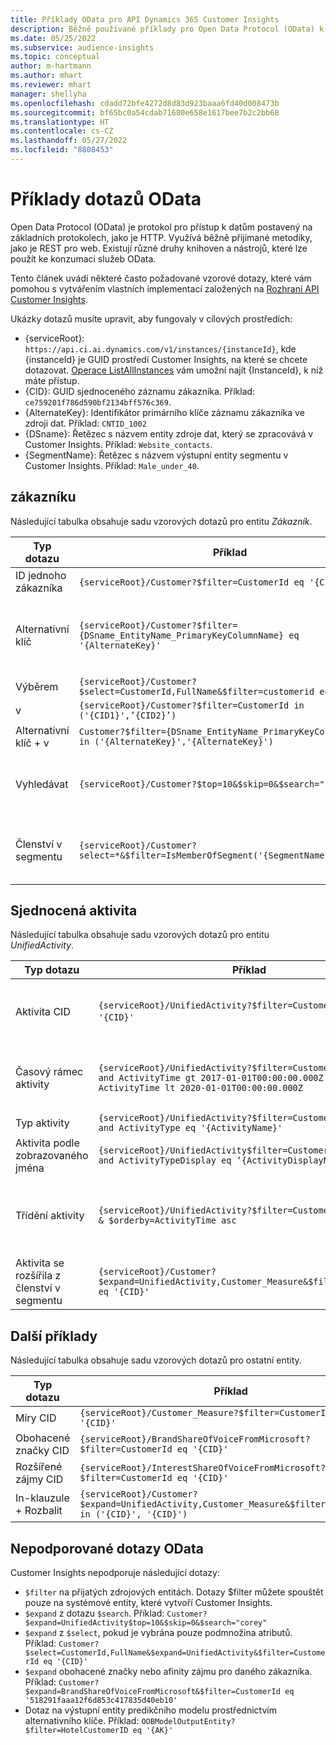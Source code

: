 ```yaml
---
title: Příklady OData pro API Dynamics 365 Customer Insights
description: Běžně používané příklady pro Open Data Protocol (OData) k dotazování rozhraní API Customer Insights za účelem kontroly dat.
ms.date: 05/25/2022
ms.subservice: audience-insights
ms.topic: conceptual
author: m-hartmann
ms.author: mhart
ms.reviewer: mhart
manager: shellyha
ms.openlocfilehash: cdadd72bfe4272d8d83d923baaa6fd40d008473b
ms.sourcegitcommit: bf65bc0a54cdab71680e658e1617bee7b2c2bb68
ms.translationtype: HT
ms.contentlocale: cs-CZ
ms.lasthandoff: 05/27/2022
ms.locfileid: "8808453"
---
```

# <a name="odata-query-examples"></a>Příklady dotazů OData

Open Data Protocol (OData) je protokol pro přístup k datům postavený na základních protokolech, jako je HTTP. Využívá běžně přijímané metodiky, jako je REST pro web. Existují různé druhy knihoven a nástrojů, které lze použít ke konzumaci služeb OData.

Tento článek uvádí některé často požadované vzorové dotazy, které vám pomohou s vytvářením vlastních implementací založených na [Rozhraní API Customer Insights](apis.md).

Ukázky dotazů musíte upravit, aby fungovaly v cílových prostředích: 

- {serviceRoot}: `https://api.ci.ai.dynamics.com/v1/instances/{instanceId}`, kde {instanceId} je GUID prostředí Customer Insights, na které se chcete dotazovat. [Operace ListAllInstances](https://developer.ci.ai.dynamics.com/api-details#api=CustomerInsights&operation=Get-all-instances) vám umožní najít {InstanceId}, k níž máte přístup.
- {CID}: GUID sjednoceného záznamu zákazníka. Příklad: `ce759201f786d590bf2134bff576c369`.
- {AlternateKey}: Identifikátor primárního klíče záznamu zákazníka ve zdroji dat. Příklad: `CNTID_1002`
- {DSname}: Řetězec s názvem entity zdroje dat, který se zpracovává v Customer Insights. Příklad: `Website_contacts`.
- {SegmentName}: Řetězec s názvem výstupní entity segmentu v Customer Insights. Příklad: `Male_under_40`.

## <a name="customer"></a>zákazníku

Následující tabulka obsahuje sadu vzorových dotazů pro entitu *Zákazník*.

|Typ dotazu |Příklad  | Poznámka:  |
|---------|---------|---------|
|ID jednoho zákazníka     | `{serviceRoot}/Customer?$filter=CustomerId eq '{CID}'`          |  |
|Alternativní klíč    | `{serviceRoot}/Customer?$filter={DSname_EntityName_PrimaryKeyColumnName} eq '{AlternateKey}'`         |  Alternativní klíče přetrvávají ve sjednocené entitě zákazníka       |
|Výběrem   | `{serviceRoot}/Customer?$select=CustomerId,FullName&$filter=customerid eq '1'`        |         |
|v    | `{serviceRoot}/Customer?$filter=CustomerId in ('{CID1}',’{CID2}’)`        |         |
|Alternativní klíč + v   | `Customer?$filter={DSname_EntityName_PrimaryKeyColumnName} in ('{AlternateKey}','{AlternateKey}')`         |         |
|Vyhledávat  | `{serviceRoot}/Customer?$top=10&$skip=0&$search="string"`        |   Vrátí 10 nejlepších výsledků pro hledaný řetězec      |
|Členství v segmentu  | `{serviceRoot}/Customer?select=*&$filter=IsMemberOfSegment('{SegmentName}')&$top=10`     | Vrátí přednastavený počet řádků z entity segmentace.      |

## <a name="unified-activity"></a>Sjednocená aktivita

Následující tabulka obsahuje sadu vzorových dotazů pro entitu *UnifiedActivity*.

|Typ dotazu |Příklad  | Poznámka:  |
|---------|---------|---------|
|Aktivita CID     | `{serviceRoot}/UnifiedActivity?$filter=CustomerId eq '{CID}'`          | Vypisuje aktivity konkrétního profilu zákazníka |
|Časový rámec aktivity    | `{serviceRoot}/UnifiedActivity?$filter=CustomerId eq '{CID}' and ActivityTime gt 2017-01-01T00:00:00.000Z and ActivityTime lt 2020-01-01T00:00:00.000Z`     |  Aktivity zákaznického profilu v časovém rámci       |
|Typ aktivity    |   `{serviceRoot}/UnifiedActivity?$filter=CustomerId eq '{CID}' and ActivityType eq '{ActivityName}'`        |         |
|Aktivita podle zobrazovaného jména     | `{serviceRoot}/UnifiedActivity$filter=CustomerId eq ‘{CID}’ and ActivityTypeDisplay eq ‘{ActivityDisplayName}’`        | |
|Třídění aktivity    | `{serviceRoot}/UnifiedActivity?$filter=CustomerId eq ‘{CID}’ & $orderby=ActivityTime asc`     |  Řazení aktivit ve vzestupném nebo sestupném pořadí       |
|Aktivita se rozšířila z členství v segmentu  |   `{serviceRoot}/Customer?$expand=UnifiedActivity,Customer_Measure&$filter=CustomerId eq '{CID}'`     |         |

## <a name="other-examples"></a>Další příklady

Následující tabulka obsahuje sadu vzorových dotazů pro ostatní entity.

|Typ dotazu |Příklad  | Poznámka:  |
|---------|---------|---------|
|Míry CID    | `{serviceRoot}/Customer_Measure?$filter=CustomerId eq '{CID}'`          |  |
|Obohacené značky CID    | `{serviceRoot}/BrandShareOfVoiceFromMicrosoft?$filter=CustomerId eq '{CID}'`  |       |
|Rozšířené zájmy CID    |   `{serviceRoot}/InterestShareOfVoiceFromMicrosoft?$filter=CustomerId eq '{CID}'`       |         |
|In-klauzule + Rozbalit     | `{serviceRoot}/Customer?$expand=UnifiedActivity,Customer_Measure&$filter=CustomerId in ('{CID}', '{CID}')`         | |

## <a name="not-supported-odata-queries"></a>Nepodporované dotazy OData

Customer Insights nepodporuje následující dotazy:

- `$filter` na přijatých zdrojových entitách. Dotazy $filter můžete spouštět pouze na systémové entity, které vytvoří Customer Insights.
- `$expand` z dotazu `$search`. Příklad: `Customer?$expand=UnifiedActivity$top=10&$skip=0&$search="corey"`
- `$expand` z `$select`, pokud je vybrána pouze podmnožina atributů. Příklad: `Customer?$select=CustomerId,FullName&$expand=UnifiedActivity&$filter=CustomerId eq '{CID}'`
- `$expand` obohacené značky nebo afinity zájmu pro daného zákazníka. Příklad: `Customer?$expand=BrandShareOfVoiceFromMicrosoft&$filter=CustomerId eq '518291faaa12f6d853c417835d40eb10'`
- Dotaz na výstupní entity predikčního modelu prostřednictvím alternativního klíče. Příklad: `OOBModelOutputEntity?$filter=HotelCustomerID eq '{AK}'`
